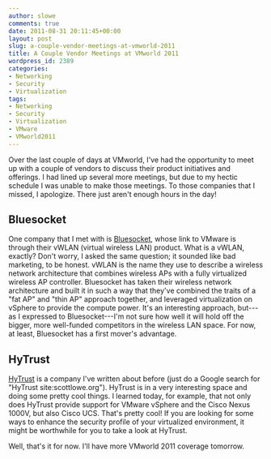 ```yaml
---
author: slowe
comments: true
date: 2011-08-31 20:11:45+00:00
layout: post
slug: a-couple-vendor-meetings-at-vmworld-2011
title: A Couple Vendor Meetings at VMworld 2011
wordpress_id: 2389
categories:
- Networking
- Security
- Virtualization
tags:
- Networking
- Security
- Virtualization
- VMware
- VMworld2011
---
```


Over the last couple of days at VMworld, I've had the opportunity to meet up with a couple of vendors to discuss their product initiatives and offerings. I had lined up several more meetings, but due to my hectic schedule I was unable to make those meetings. To those companies that I missed, I apologize. There just aren't enough hours in the day!

## Bluesocket

One company that I met with is [Bluesocket](http://www.bluesocket.com/), whose link to VMware is through their vWLAN (virtual wireless LAN) product. What is a vWLAN, exactly? Don't worry, I asked the same question; it sounded like bad marketing, to be honest. vWLAN is the name they use to describe a wireless network architecture that combines wireless APs with a fully virtualized wireless AP controller. Bluesocket has taken their wireless network architecture and built it in such a way that they've combined the traits of a "fat AP" and "thin AP" approach together, and leveraged virtualization on vSphere to provide the compute power. It's an interesting approach, but---as I expressed to Bluesocket---I'm not sure how well it will hold off the bigger, more well-funded competitors in the wireless LAN space. For now, at least, Bluesocket has a first mover's advantage.

## HyTrust

[HyTrust](http://www.hytrust.com/) is a company I've written about before (just do a Google search for "HyTrust site:scottlowe.org"). HyTrust is in a very interesting space and doing some pretty cool things. I learned today, for example, that not only does HyTrust provide support for VMware vSphere and the Cisco Nexus 1000V, but also Cisco UCS. That's pretty cool! If you are looking for some ways to enhance the security profile of your virtualized environment, it might be worthwhile for you to take a look at HyTrust.

Well, that's it for now. I'll have more VMworld 2011 coverage tomorrow.
